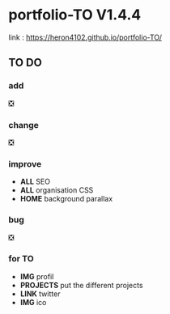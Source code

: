 # portfolio-TO V1.4.4
link :
https://heron4102.github.io/portfolio-TO/

## TO DO
### add
:negative_squared_cross_mark:

### change
:negative_squared_cross_mark:

### improve
- **ALL** SEO
- **ALL** organisation CSS
- **HOME** background parallax

### bug
:negative_squared_cross_mark:

### for TO
- **IMG** profil
- **PROJECTS** put the different projects
- **LINK** twitter
- **IMG** ico